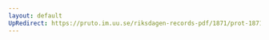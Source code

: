 ```yaml
---
layout: default
UpRedirect: https://pruto.im.uu.se/riksdagen-records-pdf/1871/prot-1871--ak--315.pdf
---
```

